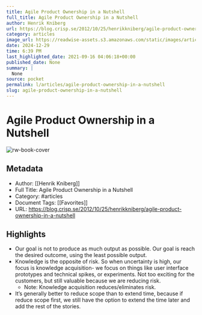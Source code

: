 ```yaml
---
title: Agile Product Ownership in a Nutshell
full_title: Agile Product Ownership in a Nutshell
author: Henrik Kniberg
url: https://blog.crisp.se/2012/10/25/henrikkniberg/agile-product-ownership-in-a-nutshell
category: articles
image_url: https://readwise-assets.s3.amazonaws.com/static/images/article1.be68295a7e40.png
date: 2024-12-29
time: 6:39 PM
last_highlighted_date: 2021-09-16 04:06:18+00:00
published_date: None
summary: |
  None
source: pocket
permalink: l/articles/agile-product-ownership-in-a-nutshell
slug: agile-product-ownership-in-a-nutshell
---
```

# Agile Product Ownership in a Nutshell

![rw-book-cover](https://readwise-assets.s3.amazonaws.com/static/images/article1.be68295a7e40.png)

## Metadata
- Author: [[Henrik Kniberg]]
- Full Title: Agile Product Ownership in a Nutshell
- Category: #articles
- Document Tags: [[Favorites]] 
- URL: https://blog.crisp.se/2012/10/25/henrikkniberg/agile-product-ownership-in-a-nutshell

## Highlights
- Our goal is not to produce as much output as possible. Our goal is reach the desired outcome, using the least possible output.
- Knowledge is the opposite of risk. So when uncertainty is high, our focus is knowledge acquisition- we focus on things like user interface prototypes and technical spikes, or experiments. Not too exciting for the customers, but still valuable because we are reducing risk.
    - Note: Knowledge acquisition reduces/eliminates risk.
- It’s generally better to reduce scope than to extend time, because if reduce scope first, we still have the option to extend the time later and add the rest of the stories.


